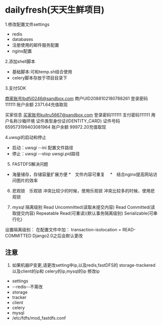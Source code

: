 # dailyfresh(天天生鲜项目)

1.修改配置文件settings
 * redis
 * databases
 * 注册使用的邮件服务配置
 * nginx配置
 
2.添加shell脚本
* 基础脚本:可和temp.sh结合使用
* celery脚本存放于项目目录下

3.支付SDK

商家账号lbdfii0246@sandbox.com
商户UID2088102180788261
登录密码111111
账户余额
2371.64充值取现

买家信息
买家账号kuitru5667@sandbox.com
登录密码111111
支付密码111111
用户名称沙箱环境
证件类型身份证(IDENTITY_CARD)
证件号码659573199403081964
账户余额
99972.20充值取现

4.uwsgi的启动和停止
* 启动：uwsgi --ini 配置文件路径
* 停止：uwsgi --stop uwsgi.pid路径

5. FASTDFS解决问题
* 海量储存，存储容量扩展方便
*　文件内容可重复　
*　结合nginx提高网站访问图片的效率

6. 悲观锁　乐观锁
冲突比较少的时候，使用乐观锁
冲突比较多的时候，使用悲观锁

7. mysql 隔离级别
Read Uncommitted(读取未提交内容)
Read Committed(读取提交内容)
Repeatable Read(可重读)(默认事务隔离级别)
Serializable(可串行化)

设置隔离级别：
在配置文件中加：
transaction-isolocation = READ-COMMITTED
Django2.0之后会默认更改

## 注意
 1. 如果机器IP变更,请更改setting中ip,以及redis,fastDFS的 storage-trackered 以及client的ip和 celery的ip,mysql的ip
修改ip
* settings 
* --redis--不需改
* storage
* tracker
* client
* celery
* mysql
* /etc/fdfs/mod_fastdfs.conf
